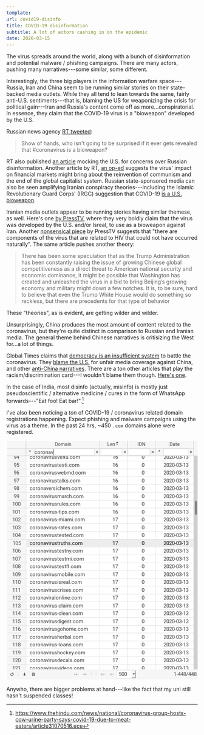 ```yaml
---
template:
url: covid19-disinfo
title: COVID-19 disinformation
subtitle: A lot of actors cashing in on the epidemic
date: 2020-03-15
---
```


The virus spreads around the world, along with a bunch of disinformation
and potential malware / phishing campaigns. There are many actors,
pushing many narratives---some similar, some different. 

Interestingly, the three big players in the information warfare
space---Russia, Iran and China seem to be running similar stories on
their state-backed media outlets. While they all tend to lean towards
the same, fairly anti-U.S. sentiments---that is, blaming the US for
weaponizing the crisis for political gain---Iran and Russia's content
come off as more...conspiratorial.
In essence, they claim that the COVID-19 virus is a "bioweapon"
developed by the U.S.

Russian news agency 
[RT tweeted](https://twitter.com/RT_com/status/1233187558793924608):

> Show of hands, who isn't going to be surprised if it ever gets 
> revealed that #coronavirus is a bioweapon?

RT also published 
[an article](https://www.rt.com/usa/481485-coronavirus-russia-state-department/)
mocking the U.S. for concerns over Russian disinformation.
Another article by RT, 
[an op-ed](https://www.rt.com/op-ed/481831-coronavirus-kill-bill-capitalism-communism/)
suggests the virus' impact on financial markets might bring about the
reinvention of communism and the end of the global capitalist system.
Russian state-sponsored media can also be seen amplifying Iranian
conspiracy theories---including the Islamic Revolutionary Guard Corps'
(IRGC) suggestion that COVID-19 
[is a U.S. bioweapon](https://www.rt.com/news/482405-iran-coronavirus-us-biological-weapon/).

Iranian media outlets appear to be running stories having similar
themese, as well. Here's one 
[by PressTV](https://www.presstv.com/Detail/2020/03/05/620217/US-coronavirus-James-Henry-Fetzer), 
where they very boldly claim that the virus was developed by 
the U.S. and/or Isreal, to use as a bioweapon against Iran. Another
[nonsensical piece](https://www.presstv.com/Detail/2020/03/05/620213/Coronavirus-was-produced-in-a-laboratory)
by PressTV suggests that 
"there are components of the virus that are related to HIV that could not have occurred naturally".
The same article pushes another theory:

> There has been some speculation that as the Trump Administration has
> been constantly raising the issue of growing Chinese global
> competitiveness as a direct threat to American national security and
> economic dominance, it might be possible that Washington has created
> and unleashed the virus in a bid to bring Beijing’s growing economy
> and military might down a few notches. It is, to be sure, hard to
> believe that even the Trump White House would do something so
> reckless, but there are precedents for that type of behavior

These "theories", as is evident, are getting wilder and wilder.

Unsurprisingly, China produces the most amount of content related to the
coronavirus, but they're quite distinct in comparison to Russian and
Iranian media. The general theme behind Chinese narratives is
critisizing the West for...a lot of things.

Global Times claims that 
[democracy is an insufficient system](http://www.globaltimes.cn/content/1178494.shtml)
to battle the coronavirus. They [blame the U.S.](http://www.globaltimes.cn/content/1178494.shtml)
for unfair media coverage against China, and other [anti-China
narratives](http://www.globaltimes.cn/content/1180630.shtml).
There are a ton other articles that play the racism/discrimination
card---I wouldn't blame them though. [Here's one](http://www.globaltimes.cn/content/1178465.shtml).

In the case of India, most disinfo (actually, misinfo) is mostly just
pseudoscientific / alternative medicine / cures in the form of WhatsApp
forwards---"Eat foo! Eat bar!".[^cowpiss]

[^cowpiss]: https://www.thehindu.com/news/national/coronavirus-group-hosts-cow-urine-party-says-covid-19-due-to-meat-eaters/article31070516.ece

I've also been noticing a _ton_ of COVID-19 / coronavirus related domain
registrations happening. Expect phishing and malware campaigns using the
virus as a theme. In the past 24 hrs, ~450 `.com` domains alone were
registered.

![corona domains](/static/img/corona_domains.png)

Anywho, there are bigger problems at hand---like the fact that my uni
still hasn't suspended classes!
